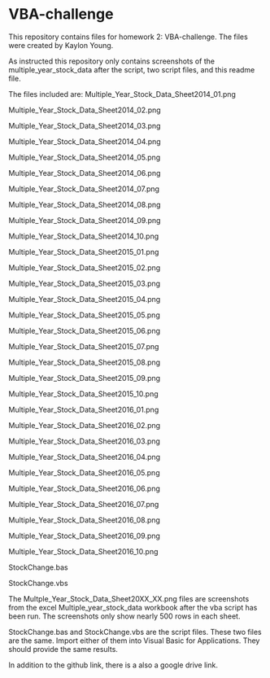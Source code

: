 # VBA-challenge
This repository contains files for homework 2: VBA-challenge.  The files were created by Kaylon Young.

As instructed this repository only contains screenshots of the multiple_year_stock_data after the script, two script files, and this readme file.

The files included are:
Multiple_Year_Stock_Data_Sheet2014_01.png

Multiple_Year_Stock_Data_Sheet2014_02.png

Multiple_Year_Stock_Data_Sheet2014_03.png

Multiple_Year_Stock_Data_Sheet2014_04.png

Multiple_Year_Stock_Data_Sheet2014_05.png

Multiple_Year_Stock_Data_Sheet2014_06.png

Multiple_Year_Stock_Data_Sheet2014_07.png

Multiple_Year_Stock_Data_Sheet2014_08.png

Multiple_Year_Stock_Data_Sheet2014_09.png

Multiple_Year_Stock_Data_Sheet2014_10.png

Multiple_Year_Stock_Data_Sheet2015_01.png

Multiple_Year_Stock_Data_Sheet2015_02.png

Multiple_Year_Stock_Data_Sheet2015_03.png

Multiple_Year_Stock_Data_Sheet2015_04.png

Multiple_Year_Stock_Data_Sheet2015_05.png

Multiple_Year_Stock_Data_Sheet2015_06.png

Multiple_Year_Stock_Data_Sheet2015_07.png

Multiple_Year_Stock_Data_Sheet2015_08.png

Multiple_Year_Stock_Data_Sheet2015_09.png

Multiple_Year_Stock_Data_Sheet2015_10.png

Multiple_Year_Stock_Data_Sheet2016_01.png

Multiple_Year_Stock_Data_Sheet2016_02.png

Multiple_Year_Stock_Data_Sheet2016_03.png

Multiple_Year_Stock_Data_Sheet2016_04.png

Multiple_Year_Stock_Data_Sheet2016_05.png

Multiple_Year_Stock_Data_Sheet2016_06.png

Multiple_Year_Stock_Data_Sheet2016_07.png

Multiple_Year_Stock_Data_Sheet2016_08.png

Multiple_Year_Stock_Data_Sheet2016_09.png

Multiple_Year_Stock_Data_Sheet2016_10.png

StockChange.bas

StockChange.vbs

The Multple_Year_Stock_Data_Sheet20XX_XX.png files are screenshots from the excel Multiple_year_stock_data workbook after the vba script has been run.  The screenshots only show nearly 500 rows in each sheet.

StockChange.bas and StockChange.vbs are the script files.  These two files are the same.  Import either of them into Visual Basic for Applications. They should provide the same results.

In addition to the github link, there is a also a google drive link.  
